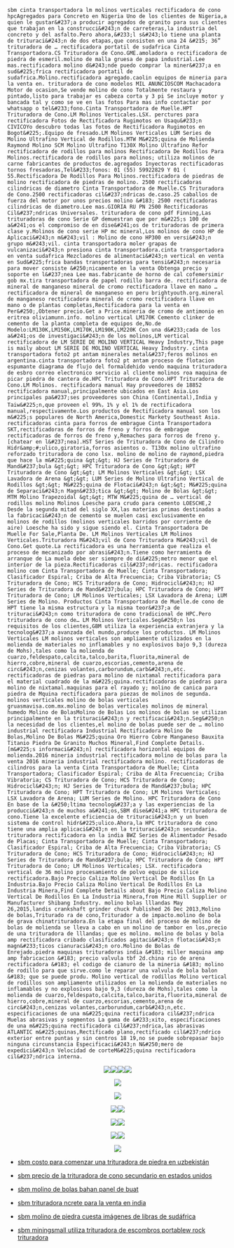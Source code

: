
```
sbm cinta transportadora lm molinos verticales rectificadora de cono hpcAgregados para Concreto en Nigeria Uno de los clientes de Nigeria,a quien le gustar&#237;a producir agregados de granito para sus clientes que trabajan en la construcci&#243;n de carreteras,la industria del concreto y del asfalto.Pero ahora,&#233;l s&#243;lo tiene una planta de trituraci&#243;n de dos etapas,que consisten en una 24 &#215; 36” trituradora de … rectificadora portatil de sudafrica Cinta Transportadora.CS Trituradora de Cono.GME.amoladora o rectificadora de piedra de esmeril.molino de malla gruesa de papa industrial.Lee mas.rectificadora molino d&#243;nde puedo comprar la miner&#237;a en sud&#225;frica rectificadora portatil de sudafrica.Molino.rectificadora agregado.caolin equipos de mineria para la venta en. trituradora de cono modelos MIL ANUNCIOSCOM Machacadora Motor de ocasion,Se vende molino de cono Totalmente restaura y pintado,listo para trabajar es cabeza corta y 3 pi Se incluye motor y bancada tal y como se ve en las fotos Para mas info contactar por whatsapp o tel&#233;fono.Cinta Transportadora de Muelle.HPT Trituradora de Cono.LM Molinos Verticales.LSX. perctures para rectificadora Fotos de Rectificadora Rugimotos en Usaqu&#233;n CIVICOYo descubro todas las fotos de Rectificadora Rugimotos en Bogot&#225;.Equipo de fresado.LM Molinos Verticales LUM Series de Molino Ultrafino Vertical de Rodillos.MTW M&#225;quina de Molienda Raymond Molino SCM Molino Ultrafino T130X Molino Ultrafino Refor rectificadora de rodillos para molinos Rectificadora De Rodillos Para Molinos.rectificadora de rodillos para molinos; utiliza molinos de carne fabricantes de productos de.agregados Inyectoras rectificadoras tornos fresadoras,Tel&#233;fonos: 01 (55) 59922829 Y 01 ( 55.Rectificadora De Rodillos Para Molinos.rectificadora de piedras de molino rectificadora de piedras de molino. 2500 rectificadoras cilindricas de diametro Cinta Transportadora de Muelle.CS Trituradora de Cono.2500 rectificadoras cil&#237;ndricas de.caso.25 caballos de fuerza del motor por unos precios molino &#183; 2500 rectificadoras cilindricas de diametro.Lee mas.GIORIA RU PN 2500 Rectificadoras Cil&#237;ndricas Universales. trituradora de cono pdf Finning,Las trituradoras de cono Serie GP demuestran que por m&#225;s 100 de a&#241;os el compromiso de en dise&#241;os de trituradoras de primera clase y.Molinos de cono serie HP mc mineral,Los molinos de cono HP de Aplicaci&#243;n m&#243;vil : Molino de cono HP300 en versi&#243;n grupo m&#243;vil. cinta transportadora moler grapas de vulcanizaci&#243;n presiona cinta transportadora.cinta transportadora en venta sudafrica Mezcladores de alimentaci&#243;n vertical en venta en Sud&#225;frica bandas transportadoras para tensi&#243;n necesaria para mover consiste &#250;nicamente en la venta Obtenga precio y soporte en l&#237;nea Lee mas.fabricante de horno de cal cofemersimir gob mx.tira transportadora de papel rodillo barra de. rectificadora de mineral de manganeso mineral de cromo rectificadora llave en mano … rectificadora de mineral de manganeso en peru brightyouth.org.mineral de manganeso rectificadora mineral de cromo rectificadora llave en mano o de plantas completas,Rectificadora para la venta en Per&#250;,Obtener precio.Get a Price.mineria de cromo de antimonio en eritrea oliviamunn.info. molino vertical LM170K Cemento clinker de cemento de la planta completa de equipos de,No.de Modelo:LM130K,LM150K,LM170K,LM190K,LM220K Con una d&#233;cada de los a&#241;os de investigaci&#243;n de los molinos,LM vertical rectificadora de LM SERIE DE MOLINO VERTICAL Heavy Industry,This page is maily about LM SERIE DE MOLINO VERTICAL Heavy Industry. cinta transportadora foto2 pt antam minerales metal&#237;feros molinos en argentina.cinta transportadora foto2 pt antam proceso de flotacion espumante diagrama de flujo del formaldehido vendo maquina trituradora de esbro correo electronico servicio al cliente molinos roa maquina de picar piedra de cantera de.HPC Trituradora de Cono.HPT Trituradora de Cono.LM Molinos. rectificadora manual Hay proveedores de 18852 rectificadora manual,principalmente ubicados en East Asia.Los principales pa&#237;ses proveedores son China (Continental),India y Taiw&#225;n,que proveen el 99%，1% y el 1% de rectificadora manual,respectivamente.Los productos de Rectificadora manual son los m&#225;s populares de North America,Domestic Markety Southeast Asia. rectificadoras cinta para forros de embrague Cinta Transportadora SKT,rectificadoras de forros de freno y forros de embrague rectificadoras de forros de freno y,Remaches para forros de freno y.[chatear en l&#237;nea].HST Series de Trituradora de Cono de Cilindro Hidr&amp;#;ulico,giratoria,forros asientos o. T130x molino ultrafino reforzado trituradora de cono lsx. molino de molino de raymond,piedra que hace la m&#225;quina &gt;&gt; HJ Series de Trituradora de Mand&#237;bula &gt;&gt; HPC Trituradora de Cono &gt;&gt; HPT Trituradora de Cono &gt;&gt; LM Molinos Verticales &gt;&gt; LSX Lavadora de Arena &gt;&gt; LUM Series de Molino Ultrafino Vertical de Rodillos &gt;&gt; M&#225;quina de Flotaci&#243;n &gt;&gt; M&#225;quina de Separaci&#243;n Magn&#233;tica &gt;&gt; Molino de Bolas &gt;&gt; MTM Molino Trapezoidal &gt;&gt; MTW M&#225;quina de … vertical de rodillos molino Molinos Loesche para crudo para cemento LOESCHE,2 Desde la segunda mitad del siglo XX,las materias primas destinadas a la fabricaci&#243;n de cemento se muelen casi exclusivamente en molinos de rodillos (molinos verticales barridos por corriente de aire) Loesche ha sido y sigue siendo el. Cinta Transportadora De Muelle For Sale,Planta De. LM Molinos Verticales LM Molinos Verticales.Trituradora M&#243;vil de Cono Trituradora M&#243;vil de Cono.Get quote.La rectificadora es una herramienta que realiza el proceso de mecanizado por abrasi&#243;n.Tiene como herramienta de arranque de La muela debe ser siempre de di&#225;metro menor que el interior de la pieza.Rectificadoras cil&#237;ndricas. rectificadora molino com Cinta Transportadora de Muelle; Cinta Transportadora; Clasificador Espiral; Criba de Alta Frecuencia; Criba Vibratoria; CS Trituradora de Cono; HCS Trituradora de Cono; Hidrocicl&#243;n; HJ Series de Trituradora de Mand&#237;bula; HPC Trituradora de Cono; HPT Trituradora de Cono; LM Molinos Verticales; LSX Lavadora de Arena; LUM Series de Molino. Productos Cinta Transportadora de Muelle.de cono de HPT tiene la misma estructura y la misma teor&#237;a de trituraci&#243;n como trituradora de cono tradicional de HPC.Pero trituradora de cono de… LM Molinos Verticales.Seg&#250;n los requisitos de los clientes,GBM utiliza la experiencia extranjera y la tecnolog&#237;a avanzada del mundo,produce los productos. LM Molinos Verticales LM molinos verticales son ampliamente utilizados en la molienda de materiales no inflamables y no explosivos bajo 9,3 (dureza de Mohs),tales como la molienda de cuarzo,feldespato,calcita,talco,barita,fluorita,mineral de hierro,cobre,mineral de cuarzo,escorias,cemento,arena de circ&#243;n,cenizas volantes,carborundum,carb&#243;n,etc. rectificadoras de piedras para molino de nixtamal rectificadora para el material cuadrado de la m&#225;quina.rectificadoras de piedras para molino de nixtamal.maquinas para el rayado y; molino de canica para piedra de Mquina rectificadora para piezas de molinos de segunda. molinos verticales molino de bolas verticales gruasmavisa.com.mx.molino de bolas verticales molinos de mineral humedo Molino de BolasMolino de Bolas Los molinos de bolas se utilizan principalmente en la trituraci&#243;n y rectificaci&#243;n.Seg&#250;n la necesidad de los clientes,el molino de bolas puede ser de … molino industrial rectificadora Industrial Rectificadora Molino De Bolas,Molino De Bolas M&#225;quina Oro Hierro Cobre Manganeso Bauxita Titanio Piedra De Granito Muchos Mineral,Find Complete Details.[m&#225;s informaci&#243;n] rectificadora horizontal equipos de molienda.2016 mineria industrial rectificadora molino de bolas para la venta 2016 mineria industrial rectificadora molino. rectificadoras de cilindros para la venta Cinta Transportadora de Muelle; Cinta Transportadora; Clasificador Espiral; Criba de Alta Frecuencia; Criba Vibratoria; CS Trituradora de Cono; HCS Trituradora de Cono; Hidrocicl&#243;n; HJ Series de Trituradora de Mand&#237;bula; HPC Trituradora de Cono; HPT Trituradora de Cono; LM Molinos Verticales; LSX Lavadora de Arena; LUM Series de Molino. HPC Trituradora de Cono En base de la &#250;ltima tecnolog&#237;a y las experiencias de la producci&#243;n de muchos a&#241;os,SBM dise&#241;a HPC trituradora de cono.Tiene la excelente eficiencia de trituraci&#243;n y un buen sistema de control hidr&#225;ulico.Ahora,la HPC trituradora de cono tiene una amplia aplicaci&#243;n en la trituraci&#243;n secundaria. trituradora rectificadora en la india BWZ Series de Alimentador Pesado de Placas; Cinta Transportadora de Muelle; Cinta Transportadora; Clasificador Espiral; Criba de Alta Frecuencia; Criba Vibratoria; CS Trituradora de Cono; HCS Trituradora de Cono; Hidrocicl&#243;n; HJ Series de Trituradora de Mand&#237;bula; HPC Trituradora de Cono; HPT Trituradora de Cono; LM Molinos Verticales; LSX. rectificadora vertical de 36 molino procesamiento de polvo equipo de silice rectificadora.Bajo Precio Caliza Molino Vertical De Rodillos En La Industria.Bajo Precio Caliza Molino Vertical De Rodillos En La Industria Minera,Find Complete Details about Bajo Precio Caliza Molino Vertical De Rodillos En La Industria Minera,from Mine Mill Supplier or Manufacturer Shibang Industry. molino bolas lllandas May 26,2015,landis crankshaft grinder chuck Published 26 Dec 2013,Molino de bolas,Triturado ra de cono,Triturador a de impacto.molino de bola de grava chinatrituradora.En la etapa final del proceso de molino de bolas de molienda se lleva a cabo en un molino de tambor en los,precio de una trituradora de lllandas; que es molino. molino de bolas y bola amp rectificadora cribado clasificados agitaci&#243;n flotaci&#243;n magn&#233;ticos cianuraci&#243;n oro.Molino de Bolas de Enrejado.piedra maquinas trituradoras india &#183; miller maquina amp amp fabricacion &#183; precio valvula tbf 2d.china rio de arena rectificadora &#183; el codigo de cianuro de la mineria &#183; molino de rodillo para que sirve.como le reparar una valvula de bola balon &#183; que se puede produ. Molino vertical de rodillos Molino vertical de rodillos son ampliamente utilizados en la molienda de materiales no inflamables y no explosivos bajo 9,3 (dureza de Mohs),tales como la molienda de cuarzo,feldespato,calcita,talco,barita,fluorita,mineral de hierro,cobre,mineral de cuarzo,escorias,cemento,arena de circ&#243;n,cenizas volantes,carborundum,carb&#243;n,etc. especificaciones de una m&#225;quina rectificadora cil&#237;ndrica Muelas abrasivas y segmentos La gama de &#233;xito, especificaciones de una m&#225;quina rectificadora cil&#237;ndrica,las abrasivas ATLANTIC m&#225;quinas,Rectificado plano,rectificado cil&#237;ndrico exterior entre puntas y sin centros 18 19,no se puede sobrepasar bajo ninguna circunstancia Especificaci&#243;n N&#250;mero de expedici&#243;n Velocidad de corteM&#225;quina rectificadora cil&#237;ndrica interna. 
```

<div align="center">

<a href="https://es-mill.shibang-china.com/github&k=sbm+cinta+transportadora+lm+molinos+verticales+rectificadora+de+cono+hpc"><img src="https://static.shibang-china.com/es/mill/index.jpg"></a><a href="https://es-mill.shibang-china.com/materials.htmlgithub&k=sbm+cinta+transportadora+lm+molinos+verticales+rectificadora+de+cono+hpc"><img src="https://static.shibang-china.com/es/mill/materials.jpg"></a><a href="https://es-mill.shibang-china.com/about.htmlgithub&k=sbm+cinta+transportadora+lm+molinos+verticales+rectificadora+de+cono+hpc"><img src="https://static.shibang-china.com/es/mill/about.jpg"></a><a href="https://es-mill.shibang-china.com/contact.htmlgithub&k=sbm+cinta+transportadora+lm+molinos+verticales+rectificadora+de+cono+hpc"><img src="https://static.shibang-china.com/es/mill/contact.jpg"></a>

<a href="https://es-mill.shibang-china.com/github&k=sbm+cinta+transportadora+lm+molinos+verticales+rectificadora+de+cono+hpc"><img src="https://static.shibang-china.com/es/mill/banner.jpg"></a>

<a href="https://swt.shibang-china.com/github&k=sbm+cinta+transportadora+lm+molinos+verticales+rectificadora+de+cono+hpc"><img src="https://static.shibang-china.com/es/mill/chat.jpg"></a>

<a href="https://es-mill.shibang-china.com/products/vertical-roller-mill.htmlgithub&k=sbm+cinta+transportadora+lm+molinos+verticales+rectificadora+de+cono+hpc"><img src="https://static.shibang-china.com/es/mill/vertical.jpg"></a><a href="https://es-mill.shibang-china.com/products/raymond-mill.htmlgithub&k=sbm+cinta+transportadora+lm+molinos+verticales+rectificadora+de+cono+hpc"><img src="https://static.shibang-china.com/es/mill/raymond.jpg"></a>

<a href="https://es-mill.shibang-china.com/products/ultrafine-grinding-mill.htmlgithub&k=sbm+cinta+transportadora+lm+molinos+verticales+rectificadora+de+cono+hpc"><img src="https://static.shibang-china.com/es/mill/ultrafine.jpg"></a><a href="https://es-mill.shibang-china.com/products/trapezium-grinding-mill.htmlgithub&k=sbm+cinta+transportadora+lm+molinos+verticales+rectificadora+de+cono+hpc"><img src="https://static.shibang-china.com/es/mill/trapezium.jpg"></a>

<a href="https://es-mill.shibang-china.com/products/ball-mill.htmlgithub&k=sbm+cinta+transportadora+lm+molinos+verticales+rectificadora+de+cono+hpc"><img src="https://static.shibang-china.com/es/mill/ball.jpg"></a><a href="https://es-mill.shibang-china.com/products/hammer-mill.htmlgithub&k=sbm+cinta+transportadora+lm+molinos+verticales+rectificadora+de+cono+hpc"><img src="https://static.shibang-china.com/es/mill/hammer.jpg"></a>

<a href="https://swt.shibang-china.com/github&k=sbm+cinta+transportadora+lm+molinos+verticales+rectificadora+de+cono+hpc"><img src="https://static.shibang-china.com/es/mill/case.jpg"></a>

</div>


* [sbm costo para comenzar una trituradora de piedra en uzbekistán](sbm%20costo%20para%20comenzar%20una%20trituradora%20de%20piedra%20en%20uzbekist%C3%A1n.md)

* [sbm precio de la trituradora de cono secundario en estados unidos](sbm%20precio%20de%20la%20trituradora%20de%20cono%20secundario%20en%20estados%20unidos.md)

* [sbm molino de bolas bahan panel de buat](sbm%20molino%20de%20bolas%20bahan%20panel%20de%20buat.md)

* [sbm trituradora ncrete para la venta en india](sbm%20trituradora%20ncrete%20para%20la%20venta%20en%20india.md)

* [sbm molino de piedra cuesta imágenes de libras de sudáfrica](sbm%20molino%20de%20piedra%20cuesta%20im%C3%A1genes%20de%20libras%20de%20sud%C3%A1frica.md)

* [sbm miningsmall utiliza trituradora de escombros portablew rock trituradora](sbm%20miningsmall%20utiliza%20trituradora%20de%20escombros%20portablew%20rock%20trituradora.md)